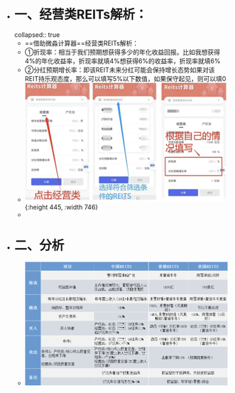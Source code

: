 - # 一、经营类REITs解析：
  collapsed:: true
	- ==借助微淼计算器==经营类REITs解析：
	- ①折现率：相当于我们预期想获得多少的年化收益回报。比如我想获得4%的年化收益率，折现率就填4%想获得6%的收益率，折现率就填6%
	- ②分红预期增长率：即该REIT未来分红可能会保持增长态势如果对该REIT持乐观态度，那么可以填写5%以下数值，如果保守起见，则可以填0
	- ![image.png](../assets/image_1675390843588_0.png){:height 445, :width 746}
	-
- # 二、分析
	- ![image.png](../assets/image_1679838744294_0.png)